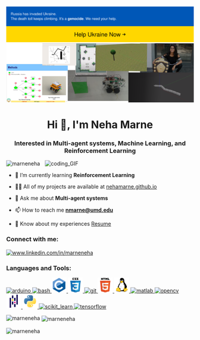 [![Stand With Ukraine](https://raw.githubusercontent.com/vshymanskyy/StandWithUkraine/main/banner2-direct.svg)](https://stand-with-ukraine.pp.ua)
![logo](https://github.com/marneneha/marneneha/blob/master/collage_for_website.png)
<h1 align="center">Hi 👋, I'm Neha Marne</h1>
<h3 align="center">Interested in Multi-agent systems, Machine Learning, and Reinforcement Learning</h3>
<img align="right" alt="coding_GIF" width="400" src="https://i.imgur.com/3fAd0w8.gif">
<p align="left"> <img src="https://komarev.com/ghpvc/?username=marneneha&label=Profile%20views&color=0e75b6&style=flat" alt="marneneha" /> </p>

- 🌱 I’m currently learning **Reinforcement Learning**

- 👨‍💻 All of my projects are available at [nehamarne.github.io](nehamarne.github.io)

- 💬 Ask me about **Multi-agent systems**

- 📫 How to reach me **nmarne@umd.edu**

- 📄 Know about my experiences [Resume](https://drive.google.com/file/d/19h2tg38eZNbpF8weqONRUmwf6-MHnwxg/view?usp=sharing)

<h3 align="left">Connect with me:</h3>
<p align="left">
<a href="https://linkedin.com/in/www.linkedin.com/in/marneneha" target="blank"><img align="center" src="https://raw.githubusercontent.com/rahuldkjain/github-profile-readme-generator/master/src/images/icons/Social/linked-in-alt.svg" alt="www.linkedin.com/in/marneneha" height="30" width="40" /></a>
</p>

<h3 align="left">Languages and Tools:</h3>
<p align="left"> 
  <a href="https://www.arduino.cc/" target="_blank" rel="noreferrer"> <img src="https://cdn.worldvectorlogo.com/logos/arduino-1.svg" alt="arduino" width="40" height="40"/> </a> 
  <a href="https://www.gnu.org/software/bash/" target="_blank" rel="noreferrer"> <img src="https://www.vectorlogo.zone/logos/gnu_bash/gnu_bash-icon.svg" alt="bash" width="40" height="40"/> </a> 
  <a href="https://www.cprogramming.com/" target="_blank" rel="noreferrer"> <img src="https://raw.githubusercontent.com/devicons/devicon/master/icons/c/c-original.svg" alt="c" width="40" height="40"/> </a> 
  <a href="https://www.w3schools.com/css/" target="_blank" rel="noreferrer"> <img src="https://raw.githubusercontent.com/devicons/devicon/master/icons/css3/css3-original-wordmark.svg" alt="css3" width="40" height="40"/> </a> 
  <a href="https://git-scm.com/" target="_blank" rel="noreferrer"> <img src="https://www.vectorlogo.zone/logos/git-scm/git-scm-icon.svg" alt="git" width="40" height="40"/> </a> 
  <a href="https://www.w3.org/html/" target="_blank" rel="noreferrer"> <img src="https://raw.githubusercontent.com/devicons/devicon/master/icons/html5/html5-original-wordmark.svg" alt="html5" width="40" height="40"/> </a> 
  <a href="https://www.linux.org/" target="_blank" rel="noreferrer"> <img src="https://raw.githubusercontent.com/devicons/devicon/master/icons/linux/linux-original.svg" alt="linux" width="40" height="40"/> </a> 
  <a href="https://www.mathworks.com/" target="_blank" rel="noreferrer"> <img src="https://upload.wikimedia.org/wikipedia/commons/2/21/Matlab_Logo.png" alt="matlab" width="40" height="40"/> </a> 
  <a href="https://opencv.org/" target="_blank" rel="noreferrer"> <img src="https://www.vectorlogo.zone/logos/opencv/opencv-icon.svg" alt="opencv" width="40" height="40"/> </a> 
  <a href="https://pandas.pydata.org/" target="_blank" rel="noreferrer"> <img src="https://raw.githubusercontent.com/devicons/devicon/2ae2a900d2f041da66e950e4d48052658d850630/icons/pandas/pandas-original.svg" alt="pandas" width="40" height="40"/> </a> 
  <a href="https://www.python.org" target="_blank" rel="noreferrer"> <img src="https://raw.githubusercontent.com/devicons/devicon/master/icons/python/python-original.svg" alt="python" width="40" height="40"/> </a> 
  <a href="https://scikit-learn.org/" target="_blank" rel="noreferrer"> <img src="https://upload.wikimedia.org/wikipedia/commons/0/05/Scikit_learn_logo_small.svg" alt="scikit_learn" width="40" height="40"/> </a> 
  <a href="https://www.tensorflow.org" target="_blank" rel="noreferrer"> <img src="https://www.vectorlogo.zone/logos/tensorflow/tensorflow-icon.svg" alt="tensorflow" width="40" height="40"/> </a> </p>

<p><img align="left" src="https://github-readme-stats.vercel.app/api/top-langs?username=marneneha&show_icons=true&locale=en&layout=compact" alt="marneneha" /></p>

<p>&nbsp;<img align="center" src="https://github-readme-stats.vercel.app/api?username=marneneha&show_icons=true&locale=en" alt="marneneha" /></p>

<p><img align="center" src="https://github-readme-streak-stats.herokuapp.com/?user=marneneha&" alt="marneneha" /></p>

